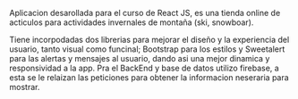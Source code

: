 Aplicacion desarollada para el curso de React JS, es una tienda online de acticulos para actividades invernales de montaña (ski, 
snowboar).

Tiene incorpodadas dos librerias para mejorar el diseño y la experiencia del usuario, tanto visual como funcinal;
Bootstrap para los estilos y Sweetalert para las alertas y mensajes al usuario, dando asi una mejor dinamica y 
responsividad a la app. Pra el BackEnd y base de datos utilizo firebase, a 
esta se le relaizan las peticiones para obtener la informacion neseraria para mostrar.